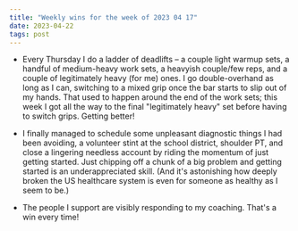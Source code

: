 ```yaml
---
title: "Weekly wins for the week of 2023 04 17"
date: 2023-04-22
tags: post
---
```


- Every Thursday I do a ladder of deadlifts – a couple light warmup sets, a handful of medium-heavy work sets, a heavyish couple/few reps, and a couple of legitimately heavy (for me) ones. I go double-overhand as long as I can, switching to a mixed grip once the bar starts to slip out of my hands. That used to happen around the end of the work sets; this week I got all the way to the final "legitimately heavy" set before having to switch grips. Getting better!

- I finally managed to schedule some unpleasant diagnostic things I had been avoiding, a volunteer stint at the school district, shoulder PT, and close a lingering needless account by riding the momentum of just getting started. Just chipping off a chunk of a big problem and getting started is an underappreciated skill. (And it's astonishing how deeply broken the US healthcare system is even for someone as healthy as I seem to be.)

- The people I support are visibly responding to my coaching. That's a win every time!
